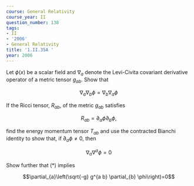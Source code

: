 ```yaml
---
course: General Relativity
course_year: II
question_number: 138
tags:
- II
- '2006'
- General Relativity
title: '1.II.35A '
year: 2006
---
```



Let $\phi(x)$ be a scalar field and $\nabla_{a}$ denote the Levi-Civita covariant derivative operator of a metric tensor $g_{a b}$. Show that

$$\nabla_{a} \nabla_{b} \phi=\nabla_{b} \nabla_{a} \phi$$

If the Ricci tensor, $R_{a b}$, of the metric $g_{a b}$ satisfies

$$R_{a b}=\partial_{a} \phi \partial_{b} \phi,$$

find the energy momentum tensor $T_{a b}$ and use the contracted Bianchi identity to show that, if $\partial_{a} \phi \neq 0$, then

$$\nabla_{a} \nabla^{a} \phi=0$$

Show further that $(*)$ implies

$$\partial_{a}\left(\sqrt{-g} g^{a b} \partial_{b} \phi\right)=0$$